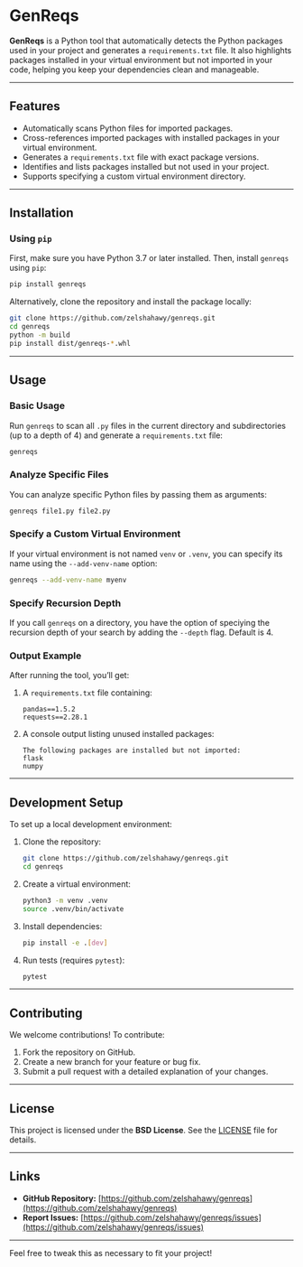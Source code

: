 
# GenReqs

**GenReqs** is a Python tool that automatically detects the Python packages used in your project and generates a `requirements.txt` file. It also highlights packages installed in your virtual environment but not imported in your code, helping you keep your dependencies clean and manageable.

---

## Features

- Automatically scans Python files for imported packages.
- Cross-references imported packages with installed packages in your virtual environment.
- Generates a `requirements.txt` file with exact package versions.
- Identifies and lists packages installed but not used in your project.
- Supports specifying a custom virtual environment directory.

---

## Installation

### Using `pip`
First, make sure you have Python 3.7 or later installed. Then, install `genreqs` using `pip`:

```bash
pip install genreqs
```

Alternatively, clone the repository and install the package locally:

```bash
git clone https://github.com/zelshahawy/genreqs.git
cd genreqs
python -m build
pip install dist/genreqs-*.whl
```

---

## Usage

### Basic Usage

Run `genreqs` to scan all `.py` files in the current directory and subdirectories (up to a depth of 4) and generate a `requirements.txt` file:

```bash
genreqs
```

### Analyze Specific Files

You can analyze specific Python files by passing them as arguments:

```bash
genreqs file1.py file2.py
```

### Specify a Custom Virtual Environment

If your virtual environment is not named `venv` or `.venv`, you can specify its name using the `--add-venv-name` option:

```bash
genreqs --add-venv-name myenv
```
### Specify Recursion Depth


If you call `genreqs` on a directory, you have the option of speciying the recursion depth of your search by adding the `--depth` flag. Default is 4.


### Output Example

After running the tool, you’ll get:
1. A `requirements.txt` file containing:
   ```
   pandas==1.5.2
   requests==2.28.1
   ```
2. A console output listing unused installed packages:
   ```
   The following packages are installed but not imported:
   flask
   numpy
   ```

---

## Development Setup

To set up a local development environment:

1. Clone the repository:
   ```bash
   git clone https://github.com/zelshahawy/genreqs.git
   cd genreqs
   ```

2. Create a virtual environment:
   ```bash
   python3 -m venv .venv
   source .venv/bin/activate
   ```

3. Install dependencies:
   ```bash
   pip install -e .[dev]
   ```

4. Run tests (requires `pytest`):
   ```bash
   pytest
   ```

---

## Contributing

We welcome contributions! To contribute:

1. Fork the repository on GitHub.
2. Create a new branch for your feature or bug fix.
3. Submit a pull request with a detailed explanation of your changes.

---

## License

This project is licensed under the **BSD License**. See the [LICENSE](LICENSE) file for details.

---

## Links

- **GitHub Repository:** [https://github.com/zelshahawy/genreqs](https://github.com/zelshahawy/genreqs)
- **Report Issues:** [https://github.com/zelshahawy/genreqs/issues](https://github.com/zelshahawy/genreqs/issues)

---

Feel free to tweak this as necessary to fit your project!
